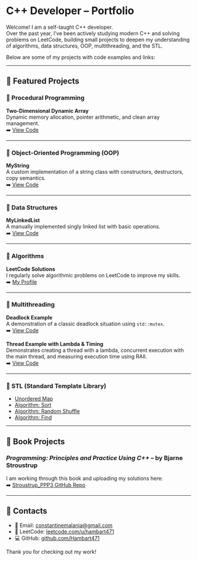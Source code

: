 # C++ Developer – Portfolio

Welcome! I am a self-taught C++ developer.  
Over the past year, I’ve been actively studying modern C++ and solving problems on LeetCode, building small projects to deepen my understanding of algorithms, data structures, OOP, multithreading, and the STL.

Below are some of my projects with code examples and links:

---

## 📌 Featured Projects

### 🔷 Procedural Programming
**Two-Dimensional Dynamic Array**  
Dynamic memory allocation, pointer arithmetic, and clean array management.  
➡️ [View Code](https://github.com/Hambart471/My_Programs/blob/master/055_container_two_dimensional_dynamic_array/main.cpp)

---

### 🔷 Object-Oriented Programming (OOP)
**MyString**  
A custom implementation of a string class with constructors, destructors, copy semantics.  
➡️ [View Code](https://github.com/Hambart471/My_Programs/blob/master/036_OOP_string/main.cpp)

---

### 🔷 Data Structures
**MyLinkedList**  
A manually implemented singly linked list with basic operations.  
➡️ [View Code](https://github.com/Hambart471/My_Programs/blob/master/056_container_linked_list/main.cpp)

---

### 🔷 Algorithms
**LeetCode Solutions**  
I regularly solve algorithmic problems on LeetCode to improve my skills.  
➡️ [My Profile](https://leetcode.com/u/hambart471/)

---

### 🔷 Multithreading
**Deadlock Example**  
A demonstration of a classic deadlock situation using `std::mutex`.  
➡️ [View Code](https://github.com/Hambart471/My_Programs/blob/master/096_multithreading_deadlock/main.cpp)

**Thread Example with Lambda & Timing**  
Demonstrates creating a thread with a lambda, concurrent execution with the main thread, and measuring execution time using RAII.  
➡️ [View Code](https://github.com/Hambart471/My_Programs/blob/master/093_multithreading_runtime/main.cpp)

---

### 🔷 STL (Standard Template Library)
- [Unordered Map](https://github.com/Hambart471/My_Programs/blob/master/062_associative_container_unordered_map/main.cpp)  
- [Algorithm: Sort](https://github.com/Hambart471/My_Programs/blob/master/075_algorithm_sort/main.cpp)  
- [Algorithm: Random Shuffle](https://github.com/Hambart471/My_Programs/blob/master/077_algorithm_random_shuffle/main.cpp)  
- [Algorithm: Find](https://github.com/Hambart471/My_Programs/blob/master/078_algorithm_find/main.cpp)

---

## 📘 Book Projects

### *Programming: Principles and Practice Using C++* – by Bjarne Stroustrup  
I am working through this book and uploading my solutions here:  
➡️ [Stroustrup_PPP3 GitHub Repo](https://github.com/Hambart471/Stroustrup_PPP3)

---

## 🔗 Contacts

- 📧 Email: constantinemalania@gmail.com
- 🧠 LeetCode: [leetcode.com/u/hambart471](https://leetcode.com/u/hambart471/)  
- 💻 GitHub: [github.com/Hambart471](https://github.com/Hambart471)

Thank you for checking out my work!